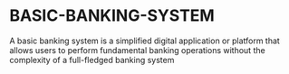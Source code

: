 # BASIC-BANKING-SYSTEM
A basic banking system is a simplified digital application or platform that allows users to perform fundamental banking operations without the complexity of a full-fledged banking system
